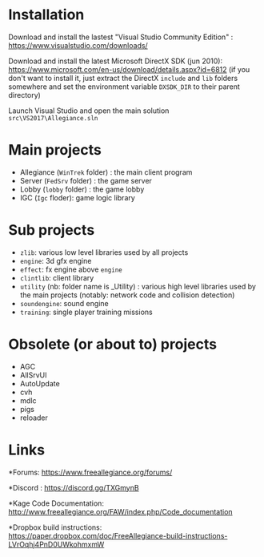 # Installation

Download and install the lastest "Visual Studio Community Edition" : https://www.visualstudio.com/downloads/

Download and install the latest Microsoft DirectX SDK (jun 2010): https://www.microsoft.com/en-us/download/details.aspx?id=6812 (if you don't want to install it, just extract the DirectX `include` and `lib` folders somewhere and set the environment variable `DXSDK_DIR` to their parent directory)

Launch Visual Studio and open the main solution `src\VS2017\Allegiance.sln`

# Main projects

* Allegiance (`WinTrek` folder) : the main client program
* Server (`FedSrv` folder) : the game server
* Lobby (`lobby` folder) : the game lobby
* IGC (`Igc` floder): game logic library

# Sub projects
* `zlib`: various low level libraries used by all projects
* `engine`: 3d gfx engine
* `effect`: fx engine above `engine`
* `clintlib`: client library
* `utility` (nb: folder name is _Utility) : various high level libraries used by the main projects (notably: network code and collision detection)
* `soundengine`: sound engine
* `training`: single player training missions 

# Obsolete (or about to) projects
* AGC
* AllSrvUI
* AutoUpdate
* cvh
* mdlc
* pigs
* reloader

# Links
*Forums: https://www.freeallegiance.org/forums/

*Discord : https://discord.gg/TXGmynB

*Kage Code Documentation: http://www.freeallegiance.org/FAW/index.php/Code_documentation

*Dropbox build instructions: https://paper.dropbox.com/doc/FreeAllegiance-build-instructions-LVrOqhj4PnD0UWkohmxmW
